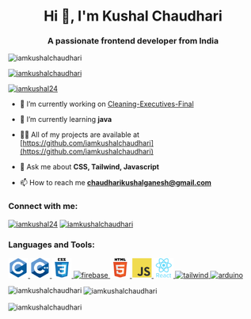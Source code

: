 <h1 align="center">Hi 👋, I'm Kushal Chaudhari</h1>
<h3 align="center">A passionate frontend developer from India</h3>

<p align="left"> <img src="https://komarev.com/ghpvc/?username=iamkushalchaudhari&label=Profile%20views&color=0e75b6&style=flat" alt="iamkushalchaudhari" /> </p>

<p align="left"> <a href="https://github.com/ryo-ma/github-profile-trophy"><img src="https://github-profile-trophy.vercel.app/?username=iamkushalchaudhari" alt="iamkushalchaudhari" /></a> </p>

<p align="left"> <a href="https://twitter.com/iamkushal24" target="blank"><img src="https://img.shields.io/twitter/follow/iamkushal24?logo=twitter&style=for-the-badge" alt="iamkushal24" /></a> </p>

- 🔭 I’m currently working on [Cleaning-Executives-Final](https://github.com/iamkushalchaudhari/Cleaning-Executives-Final)

- 🌱 I’m currently learning **java**

- 👨‍💻 All of my projects are available at [https://github.com/iamkushalchaudhari](https://github.com/iamkushalchaudhari)

- 💬 Ask me about **CSS, Tailwind, Javascript**

- 📫 How to reach me **chaudharikushalganesh@gmail.com**

<h3 align="left">Connect with me:</h3>
<p align="left">
<a href="https://twitter.com/iamkushal24" target="blank"><img align="center" src="https://raw.githubusercontent.com/rahuldkjain/github-profile-readme-generator/master/src/images/icons/Social/twitter.svg" alt="iamkushal24" height="30" width="40" /></a>
<a href="https://instagram.com/iamkushalchaudhari" target="blank"><img align="center" src="https://raw.githubusercontent.com/rahuldkjain/github-profile-readme-generator/master/src/images/icons/Social/instagram.svg" alt="iamkushalchaudhari" height="30" width="40" /></a>
</p>

<h3 align="left">Languages and Tools:</h3>
<p align="left"> <a href="https://www.cprogramming.com/" target="_blank" rel="noreferrer"> <img src="https://raw.githubusercontent.com/devicons/devicon/master/icons/c/c-original.svg" alt="c" width="40" height="40"/> </a> <a href="https://www.w3schools.com/cpp/" target="_blank" rel="noreferrer"> <img src="https://raw.githubusercontent.com/devicons/devicon/master/icons/cplusplus/cplusplus-original.svg" alt="cplusplus" width="40" height="40"/> </a> <a href="https://www.w3schools.com/css/" target="_blank" rel="noreferrer"> <img src="https://raw.githubusercontent.com/devicons/devicon/master/icons/css3/css3-original-wordmark.svg" alt="css3" width="40" height="40"/> </a> <a href="https://firebase.google.com/" target="_blank" rel="noreferrer"> <img src="https://www.vectorlogo.zone/logos/firebase/firebase-icon.svg" alt="firebase" width="40" height="40"/> </a> <a href="https://www.w3.org/html/" target="_blank" rel="noreferrer"> <img src="https://raw.githubusercontent.com/devicons/devicon/master/icons/html5/html5-original-wordmark.svg" alt="html5" width="40" height="40"/> </a> <a href="https://developer.mozilla.org/en-US/docs/Web/JavaScript" target="_blank" rel="noreferrer"> <img src="https://raw.githubusercontent.com/devicons/devicon/master/icons/javascript/javascript-original.svg" alt="javascript" width="40" height="40"/> </a> <a href="https://reactjs.org/" target="_blank" rel="noreferrer"> <img src="https://raw.githubusercontent.com/devicons/devicon/master/icons/react/react-original-wordmark.svg" alt="react" width="40" height="40"/> </a> <a href="https://tailwindcss.com/" target="_blank" rel="noreferrer"> <img src="https://www.vectorlogo.zone/logos/tailwindcss/tailwindcss-icon.svg" alt="tailwind" width="40" height="40"/> </a>
<a href="https://www.arduino.cc/" target="_blank" rel="noreferrer"> <img src="https://cdn.worldvectorlogo.com/logos/arduino-1.svg" alt="arduino" width="40" height="40"/> </a> </p>

<p><img align="left" src="https://github-readme-stats.vercel.app/api/top-langs?username=iamkushalchaudhari&show_icons=true&locale=en&layout=compact" alt="iamkushalchaudhari" /></p>

<p>&nbsp;<img align="center" src="https://github-readme-stats.vercel.app/api?username=iamkushalchaudhari&show_icons=true&locale=en" alt="iamkushalchaudhari" /></p>

<p><img align="center" src="https://github-readme-streak-stats.herokuapp.com/?user=iamkushalchaudhari&" alt="iamkushalchaudhari" /></p>
